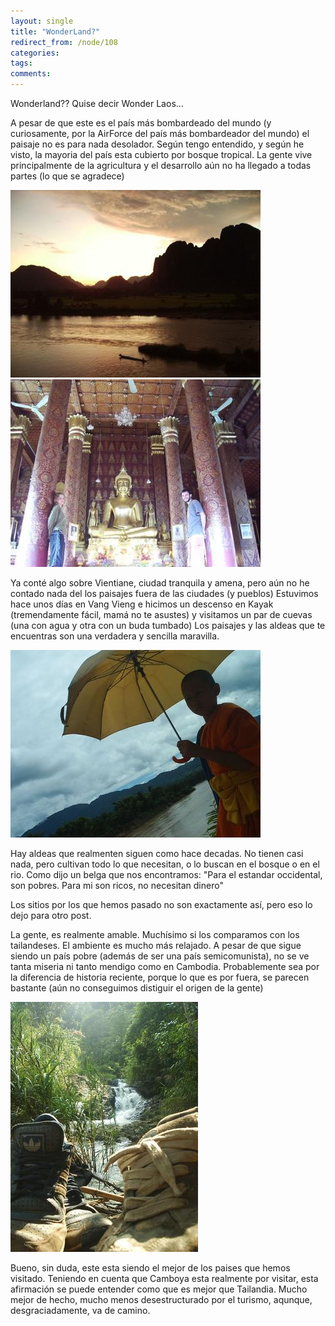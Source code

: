```yaml
---
layout: single
title: "WonderLand?"
redirect_from: /node/108
categories:
tags: 
comments: 
---
```

Wonderland?? Quise decir Wonder Laos...  

A pesar de que este es el país más bombardeado del mundo (y curiosamente, por la AirForce del país más bombardeador del mundo) el paisaje no es para nada desolador. Según tengo entendido, y según he visto, la mayoria del país esta cubierto por bosque tropical. La gente vive principalmente de la agricultura y el desarrollo aún no ha llegado a todas partes (lo que se agradece)  

[![](/images/posts/2005-10-01-wonderland/IMG_0023.jpg)](http://photos1.blogger.com/blogger/4149/854/1600/IMG_0023.jpg)  
[![](/images/posts/2005-10-01-wonderland/IMG_0117.jpg)](http://photos1.blogger.com/blogger/4149/854/1600/IMG_0117.jpg)  

Ya conté algo sobre Vientiane, ciudad tranquila y amena, pero aún no he contado nada del los paisajes fuera de las ciudades (y pueblos) Estuvimos hace unos días en Vang Vieng e hicimos un descenso en Kayak (tremendamente fácil, mamá no te asustes) y visitamos un par de cuevas (una con agua y otra con un buda tumbado) Los paisajes y las aldeas que te encuentras son una verdadera y sencilla maravilla.  

[![](/images/posts/2005-10-01-wonderland/PIC_0357.jpg)](http://photos1.blogger.com/blogger/4149/854/1600/PIC_0357.jpg)  

Hay aldeas que realmenten siguen como hace decadas. No tienen casi nada, pero cultivan todo lo que necesitan, o lo buscan en el bosque o en el rio. Como dijo un belga que nos encontramos: "Para el estandar occidental, son pobres. Para mi son ricos, no necesitan dinero"  

Los sitios por los que hemos pasado no son exactamente así, pero eso lo dejo para otro post.  

La gente, es realmente amable. Muchísimo si los comparamos con los tailandeses. El ambiente es mucho más relajado. A pesar de que sigue siendo un país pobre (además de ser una país semicomunista), no se ve tanta miseria ni tanto mendigo como en Cambodia. Probablemente sea por la diferencia de historia reciente, porque lo que es por fuera, se parecen bastante (aún no conseguimos distiguir el origen de la gente)  

[![](/images/posts/2005-10-01-wonderland/PIC_0413.jpg)](http://photos1.blogger.com/blogger/4149/854/1600/PIC_0413.jpg)  

Bueno, sin duda, este esta siendo el mejor de los paises que hemos visitado. Teniendo en cuenta que Camboya esta realmente por visitar, esta afirmación se puede entender como que es mejor que Tailandia. Mucho mejor de hecho, mucho menos desestructurado por el turismo, aqunque, desgraciadamente, va de camino.
